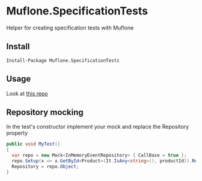 # Muflone.SpecificationTests

Helper for creating specification tests with Muflone

## Install

`Install-Package Muflone.SpecificationTests`

## Usage

Look at [this repo](https://github.com/CQRS-Muflone/CQRS-ES_testing_workshop)

## Repository mocking

In the test's constructor implement your mock and replace the Repository property

```C#
public void MyTest()
{
  var repo = new Mock<InMemoryEventRepository> { CallBase = true };
  repo.Setup(x => x.GetById<Product>(It.IsAny<string>(), productId)).Returns(product);
  Repository = repo.Object;
}

```
